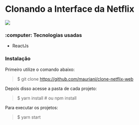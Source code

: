 <h1>Clonando a Interface da Netflix</h1>

<img src="https://user-images.githubusercontent.com/32397288/94734972-6871a280-0340-11eb-825f-26a9807ca973.png">

<h3>:computer: Tecnologias usadas</h3>
<uL>
  <li>ReactJs</li>
</ul>

<h3>Instalação</h3>

Primeiro utilize o comando abaixo:

> $ git clone https://github.com/mauriani/clone-netflix-web

Depois disso acesse a pasta de cada projeto: 

> $ yarn install # ou npm install

Para executar os projetos:

> $ yarn start
